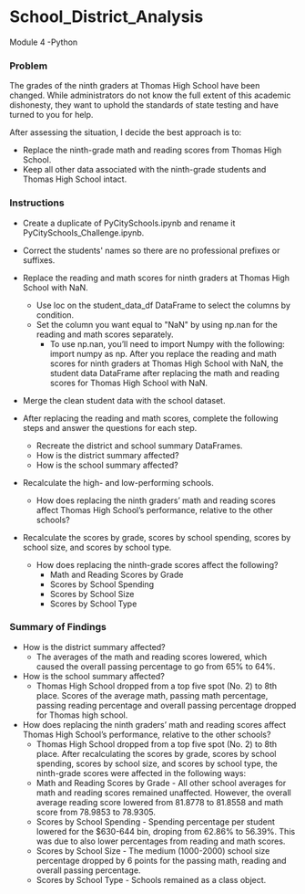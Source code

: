 # School_District_Analysis
Module 4 -Python
### Problem 
The grades of the ninth graders at Thomas High School have been changed. While administrators do not know the full extent of this academic dishonesty, they want to uphold the standards of state testing and have turned to you for help.

After assessing the situation, I decide the best approach is to:

* Replace the ninth-grade math and reading scores from Thomas High School.
* Keep all other data associated with the ninth-grade students and Thomas High School intact.

### Instructions
* Create a duplicate of PyCitySchools.ipynb and rename it PyCitySchools_Challenge.ipynb.
* Correct the students' names so there are no professional prefixes or suffixes.
* Replace the reading and math scores for ninth graders at Thomas High School with NaN.
  * Use loc on the student_data_df DataFrame to select the columns by condition.
  * Set the column you want equal to "NaN" by using np.nan for the reading and math scores separately. 
    * To use np.nan, you’ll need to import Numpy with the following: import numpy as np.
After you replace the reading and math scores for ninth graders at Thomas High School with NaN, the student data DataFrame after replacing the math and reading scores for Thomas High School with NaN.

* Merge the clean student data with the school dataset.
* After replacing the reading and math scores, complete the following steps and answer the questions for each step.
  * Recreate the district and school summary DataFrames.
  * How is the district summary affected?
  * How is the school summary affected?
* Recalculate the high- and low-performing schools.
  * How does replacing the ninth graders’ math and reading scores affect Thomas High School’s performance, relative to the other schools?
* Recalculate the scores by grade, scores by school spending, scores by school size, and scores by school type.
  * How does replacing the ninth-grade scores affect the following?
    * Math and Reading Scores by Grade
    * Scores by School Spending
    * Scores by School Size
    * Scores by School Type
    
 ### Summary of Findings 
  * How is the district summary affected?
     * The averages of the math and reading scores lowered, which caused the overall passing percentage to go from 65% to 64%. 
  * How is the school summary affected?
     * Thomas High School dropped from a top five spot (No. 2) to 8th place. Scores of the average math, passing math percentage, passing reading percentage and overall passing percentage dropped for Thomas high school.
  * How does replacing the ninth graders’ math and reading scores affect Thomas High School’s performance, relative to the other schools?
     * Thomas High School dropped from a top five spot (No. 2) to 8th place. 
After recalculating the scores by grade, scores by school spending, scores by school size, and scores by school type, the ninth-grade scores were affected in the following ways:
    * Math and Reading Scores by Grade - All other school averages for math and reading scores remained unaffected. However, the overall average reading score lowered from 81.8778 to 81.8558 and math score from 78.9853 to 78.9305.
    * Scores by School Spending - Spending percentage per student lowered for the $630-644 bin, droping from 62.86% to 56.39%. This was due to also lower percentages from reading and math scores. 
    * Scores by School Size - The medium (1000-2000) school size percentage dropped by 6 points for the passing math, reading and overall passing percentage. 
    * Scores by School Type - Schools remained as a class object. 
